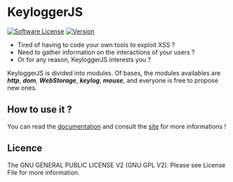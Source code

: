 # KeyloggerJS
[![Software License](https://img.shields.io/badge/license-GNU%20GPL%20V2-green.svg?style=flat-square)](LICENSE) [![Version](https://img.shields.io/badge/version-1.0.0-red.svg?style=flat-square)](https://github.com/yanisadoui/keyloggerJS/wiki) 

* Tired of having to code your own tools to exploit XSS ?
* Need to gather information on the interactions of your users ?
* Or for any reason, KeyloggerJS interests you ?

KeyloggerJS is divided into modules. Of bases, the modules availables are ***http***, ***dom***, ***WebStorage***, ***keylog***, ***mouse***, and everyone is free to propose new ones.

## How to use it ?
You can read the [documentation](https://github.com/yanisadoui/keyloggerJS/wiki) and consult the [site](http://yanisadoui.github.io/keyloggerJS/) for more informations !

## Licence
The GNU GENERAL PUBLIC LICENSE V2 (GNU GPL V2). Please see License File for more information.
